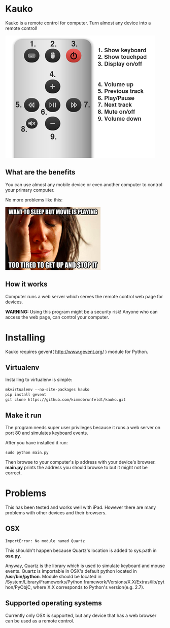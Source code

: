 # Kauko

Kauko is a remote control for computer. Turn almost any device into a remote control!

![SCREENSHOT](https://github.com/kimmobrunfeldt/kauko/raw/master/static/img/screenshot.png)


What are the benefits
---------------------

You can use almost any mobile device or even another computer to control your primary computer.

No more problems like this:

![PROBLEM](https://github.com/kimmobrunfeldt/kauko/raw/master/static/img/problem.png)

How it works
------------

Computer runs a web server which serves the remote control web page for devices.

**WARNING:** Using this program might be a security risk! Anyone who can access the web page, can control your computer.


Installing
==========

Kauko requires gevent( http://www.gevent.org/ ) module for Python.

Virtualenv
----------

Installing to virtualenv is simple:

    mkvirtualenv --no-site-packages kauko
    pip install gevent
    git clone https://github.com/kimmobrunfeldt/kauko.git


Make it run
-----------

The program needs super user privileges because it runs a web server on port 80 and simulates keyboard events.

After you have installed it run:

    sudo python main.py

Then browse to your computer's ip address with your device's browser.
   **main.py** prints the address you should browse to but it might not be correct.


Problems
========

This has been tested and works well with iPad. However there are many problems with other devices and their browsers.

OSX
---

    ImportError: No module named Quartz

This shouldn't happen because Quartz's location is added to sys.path in **osx.py**.

Anyway, Quartz is the library which is used to simulate keyboard and mouse events. Quartz is importable in OSX's default python located in **/usr/bin/python**.
Module should be located in /System/Library/Frameworks/Python.framework/Versions/X.X/Extras/lib/python/PyObjC, where X.X corresponds to Python's version(e.g. 2.7).

Supported operating systems
----------------------------

Currently only OSX is supported, but any device that has a web browser can be used as a remote control.
